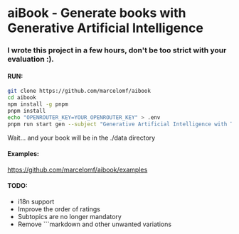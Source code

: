 # aiBook - Generate books with Generative Artificial Intelligence

### I wrote this project in a few hours, don't be too strict with your evaluation :).

#### RUN:
```bash
git clone https://github.com/marcelomf/aibook
cd aibook
npm install -g pnpm
pnpm install
echo "OPENROUTER_KEY=YOUR_OPENROUTER_KEY" > .env
pnpm run start gen --subject "Generative Artificial Intelligence with Typescript/Javascript"
```
Wait... and your book will be in the ./data directory

#### Examples:
https://github.com/marcelomf/aibook/examples

#### TODO:
- i18n support
- Improve the order of ratings
- Subtopics are no longer mandatory
- Remove ```markdown and other unwanted variations